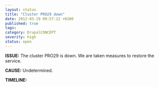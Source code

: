 ```yaml
---
layout: status
title: "Cluster PRO29 down"
date: 2012-03-19 09:57:12 +0100
published: true
tags:
category: DrupalCONCEPT
severity: high
status: open
---
```


**ISSUE:** The cluster PRO29 is down. We are taken measures to restore the service.

**CAUSE:** Undetermined.

**TIMELINE:**
